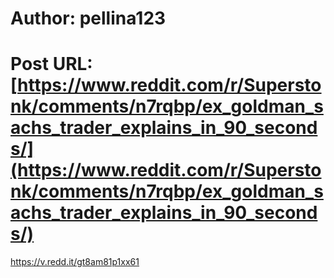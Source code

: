 # Author: pellina123
# Post URL: [https://www.reddit.com/r/Superstonk/comments/n7rqbp/ex_goldman_sachs_trader_explains_in_90_seconds/](https://www.reddit.com/r/Superstonk/comments/n7rqbp/ex_goldman_sachs_trader_explains_in_90_seconds/)


https://v.redd.it/gt8am81p1xx61